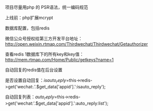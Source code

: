 项目尽量用php 的 PSR语法，统一编码规范

上线前：php扩展mcrypt

数据库配置，包括redis

微信公众号授权给第三方开发平台地址：http://open.weixin.rtmap.com/Thirdwechat/Thirdwechat/Getauthorizer

查看redis 1数据库下的所有key和key值：http://mem.rtmap.com/Home/Public/getkeys?name=1

自动回复的redis值在后台设置

是否设置自动回复：$isauto_reply=$this->redis->get('wechat:.'.$get_data['appid'].':isauto_reply');

自动回复列表：$auto_reply=$this->redis->get('wechat:'.$get_data['appid'].':auto_reply:list'); 
